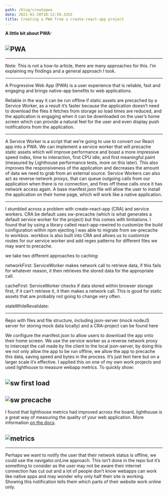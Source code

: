 ```yaml
---
path: /blog/createpwa
date: 2021-01-20T10:12:59.335Z
title: Creating a PWA from a create-react-app project
---
```


**A little bit about PWA:**

## ![PWA](https://miro.medium.com/max/576/1*uCFGdkCP3P6SKv71HvUUFA.png)

---

Note: This is not a how-to article, there are many approaches for this. I’m explaining my findings and a general approach I took.

---

A Progressive Web App (PWA) is a user experience that is reliable, fast and engaging and brings native-app benefits to web applications.

Reliable in the way it can be run offline if static assets are precached by a Service Worker, as a result it’s faster because the application doesn’t need to download the files it fetches from storage so load times are reduced, and the application is engaging when it can be downloaded on the user’s home screen which can provide a natural feel for the user and even display push notifications from the application.

---

A Service Worker is a script that we’re going to use to convert our React app into a PWA.
We can implement a service worker that will precache static assets which will improve performance and boast a more impressive speed index, time to interaction, first CPU idle, and first meaningful paint (measured by Lighthouse performance tests, more on this later). This also improves the responsiveness of the application and decreases the amount of data we need to grab from an external source.
Service Workers can also act as reverse network proxys, that can queue outgoing calls from our application when there is no connection, and fires off these calls once it has network access again.
A base manifest.json file will allow the user to install the application on their home page, which will work like a native application.

---

I stumbled across a problem with create-react-app (CRA) and service workers. CRA be default uses sw-precache (which is what generates a default service worker for the project) but this comes with limitations. I found that by using a library called react-app-rewired to customize the build configuration within npm ejecting I was able to migrate from sw-precache to workbox. workbox is also built into CRA and allows us to customize routes for our service worker and add regex patterns for different files we may want to precache.

we take two different approaches to caching:

networkFirst: ServiceWorker makes network call to retrieve data, if this fails for whatever reason, it then retrieves the stored data for the appropriate call.

cacheFirst: ServiceWorker checks if data stored within browser storage first, if it can’t retrieve it, it then makes a network call. This is good for static assets that are probably not going to change very often.

staleWhileRevalidate:

---

Repo with files and file structure, including json-server (mock nodeJS server for storing mock data locally) and a CRA-project can be found here

We configure the manifest.json to allow users to download the app onto their home screen. We use the service worker as a reverse network proxy to intercept the call made by the client to the local json-server, by doing this we not only allow the app to be run offline, we allow the app to precache this data, saving speed and bytes in the process. It’s just text here but on a larger scale it’s effective. I applied this on one of my own work projects and used lighthouse to measure webapp metrics. To quickly show:

## ![sw first load](https://miro.medium.com/max/576/1*EdMZ9GEpZPtVeqLBJgk9Xw.png)

## ![sw precache](https://miro.medium.com/max/576/1*osLh7aBVnmmh46E5gxAmlg.png)

I found that lighthouse metrics had improved across the board, lighthouse is a great way of measuring the quality of your web application. More information [on the docs](https://web.dev/lighthouse-performance/#metrics).

## ![metrics](https://miro.medium.com/max/532/1*C1YpW1e_NInB9OMBxwmwWg.png)

---

Perhaps we want to notify the user that their network status is offline, we could use the navigator.onLine approach. This isn’t done in the repo but it’s something to consider as the user may not be aware their internet connection has cut out and a lot of people don’t know webapps can work like native apps and may wonder why only half their site is working. Showing this notification tells them which parts of their website work online only.
